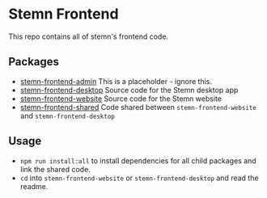 # Stemn Frontend

This repo contains all of stemn's frontend code.

## Packages

* [stemn-frontend-admin](./stemn-frontend-admin) This is a placeholder - ignore this.
* [stemn-frontend-desktop](./stemn-frontend-desktop) Source code for the Stemn desktop app
* [stemn-frontend-website](./stemn-frontend-website) Source code for the Stemn website
* [stemn-frontend-shared](./stemn-frontend-shared) Code shared between `stemn-frontend-website` and `stemn-frontend-desktop`

## Usage

* `npm run install:all` to install dependencies for all child packages and link the shared code.
* `cd` into `stemn-frontend-website` or `stemn-frontend-desktop` and read the readme.
